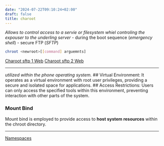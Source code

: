 ```yaml
---
date: "2024-07-22T09:10:24+02:00"
draft: false
title: charoot
---
```


*Allows to control access to a servie or filesystem whiel controling the
expouser to the underling server* - during the boot sequence (*emergency
shell*) - secure FTP (*SFTP*)

``` bash
chroot <newroot>[[command] arguemnts]
```

[Charoot sftp 1
Web](https://www.redhat.com/sysadmin/set-linux-chroot-jails) [Charoot
sftp 2 Web](https://www.redhat.com/sysadmin/deeper-linux-chroot-jails)

------------------------------------------------------------------------

*utilized within the phone operating system.* ## Virtual Environment: It
operates as a virtual environment with root user privileges, providing a
secure and isolated space for applications. ## Access Restrictions:
Users can only access the specified tools within this environment,
preventing interaction with other parts of the system.

### Mount Bind

Mount bind is employed to provide access to **host system resources**
within the chroot directory.

------------------------------------------------------------------------

[Namespaces](/Namespaces)
